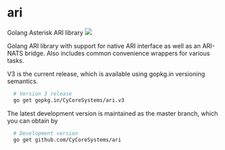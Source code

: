 # ari
Golang Asterisk ARI library [![](https://godoc.org/gopkg.in/CyCoreSystems/ari.v3?status.svg)](http://godoc.org/gopkg.in/CyCoreSystems/ari.v3)

Golang ARI library with support for native ARI interface as well as an ARI-NATS bridge.  Also includes common convenience wrappers for various tasks.

V3 is the current release, which is available using gopkg.in versioning
semantics.

```sh
  # Version 3 release
  go get gopkg.in/CyCoreSystems/ari.v3
```

The latest development version is maintained as the master branch, which you can
obtain by

```sh
  # Development version
  go get github.com/CyCoreSystems/ari
```

